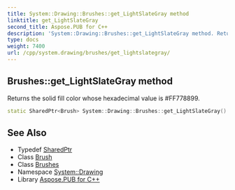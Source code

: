 ```yaml
---
title: System::Drawing::Brushes::get_LightSlateGray method
linktitle: get_LightSlateGray
second_title: Aspose.PUB for C++
description: 'System::Drawing::Brushes::get_LightSlateGray method. Returns the solid fill color whose hexadecimal value is #FF778899 in C++.'
type: docs
weight: 7400
url: /cpp/system.drawing/brushes/get_lightslategray/
---
```

## Brushes::get_LightSlateGray method


Returns the solid fill color whose hexadecimal value is #FF778899.

```cpp
static SharedPtr<Brush> System::Drawing::Brushes::get_LightSlateGray()
```

## See Also

* Typedef [SharedPtr](../../../system/sharedptr/)
* Class [Brush](../../brush/)
* Class [Brushes](../)
* Namespace [System::Drawing](../../)
* Library [Aspose.PUB for C++](../../../)
